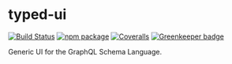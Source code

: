 # typed-ui

[![Build Status][build-badge]][build]
[![npm package][npm-badge]][npm]
[![Coveralls][coveralls-badge]][coveralls]
[![Greenkeeper badge][greenkeeper-badge]][greenkeeper]

Generic UI for the GraphQL Schema Language.

[build-badge]: https://img.shields.io/travis/pi-cubed/typed-ui/master.png?style=flat-square
[build]: https://travis-ci.org/pi-cubed/typed-ui
[npm-badge]: https://img.shields.io/npm/v/npm-package.png?style=flat-square
[npm]: https://www.npmjs.org/package/pi-cubed/typed-ui
[coveralls-badge]: https://img.shields.io/coveralls/pi-cubed/typed-ui/master.png?style=flat-square
[coveralls]: https://coveralls.io/github/pi-cubed/typed-ui
[greenkeeper-badge]: https://badges.greenkeeper.io/pi-cubed/typed-ui.svg
[greenkeeper]: https://greenkeeper.io
